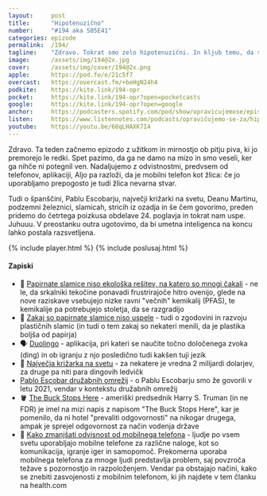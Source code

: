 ```yaml
---
layout: 	post
title:  	"Hipotenuzično"
number: 	"#194 aka S05E41"
categories:	epizode
permalink:	/194/
tagline: 	"Zdravo. Tokrat smo zelo hipotenuzični. In kljub temu, da smo ''vsepovsod'', nam celo uspe zaključiti 24. poglavje 5. knjige. Aleluja!"
image:		/assets/img/194@2x.jpg
cover:		/assets/img/cover/194@2x.png
apple:		https://pod.fo/e/21c5f7
overcast:	https://overcast.fm/+beHgN24h4
podkite:	https://kite.link/194-opr
pocket:		https://kite.link/194-opr?open=pocketcasts
google:		https://kite.link/194-opr?open=google
anchor:		https://podcasters.spotify.com/pod/show/opravicujemose/episodes/Hipotenuzino-e2flg7t
listen:		https://www.listennotes.com/podcasts/opravičujemo-se-za/hipotenuzično-Z8Xxqeb-kcK/embed/
youtube:	https://youtu.be/60qLHAXK7I4
---
```


Zdravo. Ta teden začnemo epizodo z užitkom in mirnostjo ob pitju piva, ki jo premorejo le redki. Spet pazimo, da ga ne damo na mizo in smo veseli, ker ga nihče ni potegnil ven. Nadaljujemo z odvistnostmi, predvsem od telefonov, aplikaciji, Aljo pa razloži, da je mobilni telefon kot žlica: če jo uporabljamo prepogosto je tudi žlica nevarna stvar. 

Tudi o španščini, Pablu Escobarju, največji križarki na svetu, Deanu Martinu, podzemni železnici, slamicah, stricih iz ozadja in še čem govorimo, preden pridemo do četrtega poizkusa obdelave 24. poglavja in tokrat nam uspe. Juhuuu. V preostanku outra ugotovimo, da bi umetna inteligenca na koncu lahko postala razsvetljena. 

{% include player.html %}
{% include poslusaj.html %}

<!--break-->

#### Zapiski

- 🥤 [Papirnate slamice niso ekološka rešitev, na katero so mnogi čakali](https://www.sciencealert.com/it-turns-out-paper-straws-might-pose-a-serious-problem-too) - ne le, da srkalniki tekočine ponavadi frustrirajoče hitro ovenijo, glede na nove raziskave vsebujejo nizke ravni "večnih" kemikalij (PFAS), te kemikalije pa potrebujejo stoletja, da se razgradijo 
- 🧃 [Zakaj so papirnate slamice niso uspele](https://www.youtube.com/watch?v=XiWFF_2IVHc) - tudi o zgodovini in razvoju plastičnih slamic (in tudi o tem zakaj so nekateri menili, da je plastika boljša od papirja)
- 🗣️ [Duolingo](https://www.duolingo.com/) - aplikacija, pri kateri se naučite točno določenega zvoka (ding) in ob igranju z njo posledično tudi kakšen tuji jezik  
- 🚢 [Največja križarka na svetu](https://n1info.si/magazin/potovanja/vredna-je-dve-milijardi-dolarjev-kaksna-je-najvecja-krizarka-na-svetu-foto/) - za nekatere je vredna 2 milijardi dolarjev, za druge pa niti para dingovih ledvičk 
-  [Pablo Escobar družabnih omrežij](https://opravicujemo.se/078/) - o Pablu Escobarju smo že govorili v letu 2021, vendar v kontekstu družabnih omrežij 
- 🪣 [The Buck Stops Here](https://www.phrases.org.uk/meanings/the-buck-stops-here.html) - ameriški predsednik Harry S. Truman (in ne FDR) je imel na mizi napis z napisom "The Buck Stops Here", kar je pomenilo, da ni hotel "prevaliti odgovornosti" na nikogar drugega, ampak je sprejel odgovornost za način vodenja države 
- 📱 [Kako zmanjšati odvisnost od mobilnega telefona](https://www.health.com/condition/anxiety/cell-phone-addiction) - ljudje po vsem svetu uporabljajo mobilne telefone za različne naloge, kot so komunikacija, igranje iger in samopomoč. Prekomerna uporaba mobilnega telefona za mnoge ljudi predstavlja problem, saj povzroča težave s pozornostjo in razpoloženjem. Vendar pa obstajajo načini, kako se znebiti zasvojenosti z mobilnim telefonom, ki jih najdete v tem članku na health.com 
